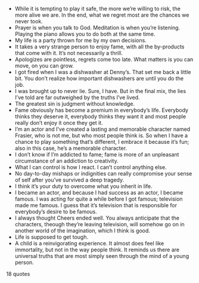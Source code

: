  - While it is tempting to play it safe, the more we’re willing to risk, the more alive we are. In the end, what we regret most are the chances we never took.
 - Prayer is when you talk to God. Meditation is when you’re listening. Playing the piano allows you to do both at the same time.
 - My life is a party thrown for me by my own decisions.
 - It takes a very strange person to enjoy fame, with all the by-products that come with it. It’s not necessarily a thrill.
 - Apologizes are pointless, regrets come too late. What matters is you can move, on you can grow.
 - I got fired when I was a dishwasher at Denny’s. That set me back a little bit. You don’t realize how important dishwashers are until you do the job.
 - I was brought up to never lie. Sure, I have. But in the final mix, the lies I’ve told are far outweighed by the truths I’ve lived.
 - The greatest sin is judgment without knowledge.
 - Fame obviously has become a premium in everybody’s life. Everybody thinks they deserve it, everybody thinks they want it and most people really don’t enjoy it once they get it.
 - I’m an actor and I’ve created a lasting and memorable character named Frasier, who is not me, but who most people think is. So when I have a chance to play something that’s different, I embrace it because it’s fun; also in this case, he’s a memorable character.
 - I don’t know if I’m addicted to fame; fame is more of an unpleasant circumstance of an addiction to creativity.
 - What I can control is how I react. I can’t control anything else.
 - No day-to-day mishaps or indignities can really compromise your sense of self after you’ve survived a deep tragedy.
 - I think it’s your duty to overcome what you inherit in life.
 - I became an actor, and because I had success as an actor, I became famous. I was acting for quite a while before I got famous; television made me famous. I guess that it’s television that is responsible for everybody’s desire to be famous.
 - I always thought Cheers ended well. You always anticipate that the characters, theough they’re leaving television, will somehow go on in another world of the imagination, which I think is good.
 - Life is supposed to get tough.
 - A child is a reinvigorating experience. It almost does feel like immortality, but not in the way people think. It reminds us there are universal truths that are most simply seen through the mind of a young person.

18 quotes